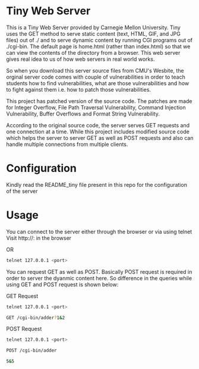 # Tiny Web Server
This is a Tiny Web Server provided by Carnegie Mellon University. Tiny uses the GET method to serve static content (text, HTML, GIF, and JPG files) out of ./ and to serve dynamic content by running CGI programs out of ./cgi-bin. The default page is home.html (rather than index.html) so that we can view the contents of the directory from a browser. This web server gives real idea to us of how web servers in real world works.

So when you download this server source files from CMU's Wesbite, the orginal server code comes with couple of vulnerabilities in order to teach students how to find vulnerabilities, what are those vulnerabilities and how to fight against them i.e. how to patch those vulnerabilities.

This project has patched version of the source code. The patches are made for Integer Overflow, File Path Traversal Vulnerability, Command Injection Vulnerability, Buffer Overflows and Format String Vulnerability.

According to the original source code, the server serves GET requests and one connection at a time. While this project includes modified source code which helps the server to server GET as well as POST requests and also can handle multiple connections from multiple clients.

# Configuration
Kindly read the README_tiny file present in this repo for the configuration of the server

# Usage
You can connect to the server either through the browser or via using telnet
Visit http://<host>:<port> in the browser

OR

```bash
telnet 127.0.0.1 <port>
```
You can request GET as well as POST. Basically POST request is required in order to server the dyanmic content here. So difference in the queries while using GET and POST request is shown below:

GET Request
```bash
telnet 127.0.0.1 <port>

GET /cgi-bin/adder?1&2
```

POST Request
```bash
telnet 127.0.0.1 <port>

POST /cgi-bin/adder

5&5
```
